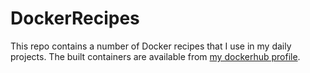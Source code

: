 # DockerRecipes

This repo contains a number of Docker recipes that I use in my daily projects.
The built containers are available from [my dockerhub profile](https://hub.docker.com/u/firassadiyah).
